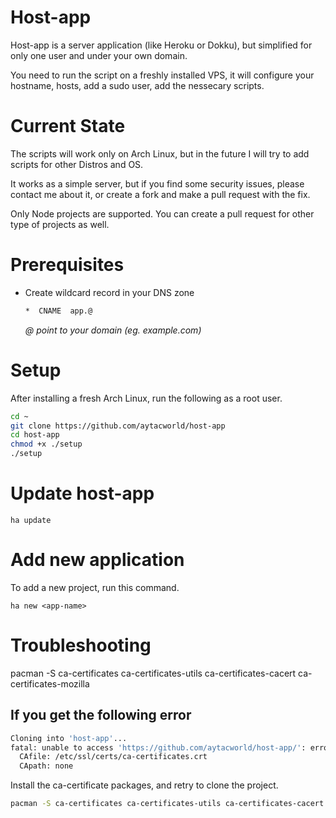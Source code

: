 # Host-app

Host-app is a server application (like Heroku or Dokku), but simplified for only one user and under your own domain.

You need to run the script on a freshly installed VPS, it will configure your hostname, hosts, add a sudo user, add the nessecary scripts.

# Current State
The scripts will work only on Arch Linux, but in the future I will try to add
scripts for other Distros and OS.

It works as a simple server, but if you find some security issues, please contact me about it, or create a fork and make a pull request with the fix.

Only Node projects are supported. You can create a pull request for other type of projects as well.

# Prerequisites
- Create wildcard record in your DNS zone
  ```bash
  *  CNAME  app.@
  ```
  _@ point to your domain (eg. example.com)_

# Setup
After installing a fresh Arch Linux, run the following as a root user.

```bash
cd ~
git clone https://github.com/aytacworld/host-app
cd host-app
chmod +x ./setup
./setup
```

# Update host-app

`ha update`

# Add new application
To add a new project, run this command.

`ha new <app-name>`

# Troubleshooting
pacman -S ca-certificates ca-certificates-utils ca-certificates-cacert ca-certificates-mozilla
## If you get the following error
```bash
Cloning into 'host-app'...
fatal: unable to access 'https://github.com/aytacworld/host-app/': error setting certificate verify locations:
  CAfile: /etc/ssl/certs/ca-certificates.crt
  CApath: none
```
Install the ca-certificate packages, and retry to clone the project.

```bash
pacman -S ca-certificates ca-certificates-utils ca-certificates-cacert ca-certificates-mozilla
```